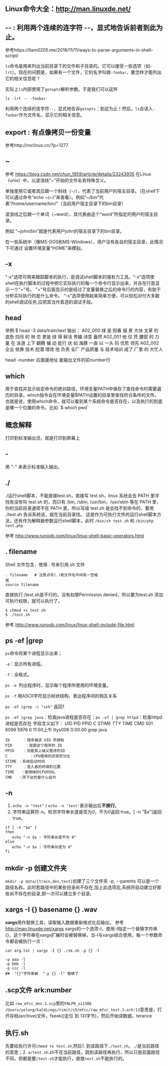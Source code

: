 ## Linux命令大全：http://man.linuxde.net/
## -- : 利用两个连续的连字符 --，显式地告诉前者到此为止。
  
参考https://liam0205.me/2016/11/11/ways-to-parse-arguments-in-shell-script/
  
`ls`命令是用来列出当前目录下的文件和子目录的。它可以接受一些选项（如`-lrt`）。现在的问题是，如果有一个文件，它的名字叫做`-foobar`，要怎样才能列出它的相关信息呢？

实际上`ls`内部使用了`getopts`解析参数。于是我们可以这样

    ls -lrt -- -foobar
    
利用两个连续的连字符`--`，显式地告诉`getopts`：到这为止！然后，`ls`会读入`-foobar`作为文件名，显示它的相关信息。

## export : 有点像拷贝一份变量
参考http://roclinux.cn/?p=1277


## ~
参考 https://blog.csdn.net/chun_1959/article/details/23243935
在Linux（unix）中，以波浪线“~”开始的文件名有特殊含义。

单独使用它或者其后跟一个斜线（`~/`），代表了当前用户的宿主目录。（在shell下可以通过命令“echo ~(~\)”来查看）。例如“~/bin”代表“/home/username/bin/”（当前用户宿主目录下的bin目录）


波浪线之后跟一个单词（~word），其代表由这个“word”所指定的用户的宿主目录。

例如
“~john/bin”就是代表用户john的宿主目录下的bin目录。


在一些系统中（像MS-DOS和MS-Windows），用户没有各自的宿主目录，此情况下可通过
设置环境变量“HOME”来模拟。

## -x
"-x"选项可用来跟踪脚本的执行，是调试shell脚本的强有力工具。“-x”选项使shell在执行脚本的过程中把它实际执行的每一个命令行显示出来，并且在行首显示一个"+"号。 "+"号后面显示的是经过了变量替换之后的命令行的内容，有助于分析实际执行的是什么命令。 “-x”选项使用起来简单方便，可以轻松对付大多数的shell调试任务,应把其当作首选的调试手段。


## head 
举例
    $ head -3 data/train/text
输出：
A02_000 绿 是 阳春 烟 景 大块 文章 的 底色 四月 的 林 峦 更是 绿 得 鲜活 秀媚 诗意 盎然
A02_001 他 仅 凭 腰部 的 力量 在 泳道 上下 翻腾 蛹 动 蛇行 状 如 海豚 一直 以 一头 的 优势 领先
A02_002 企业 依靠 技术 挖潜 增效 他 负责 全厂 产品质量 与 技术培训 成了 厂里 的 大忙人

head -number 后面接地址 能输出文件的前number行

## which
用于查找并显示给定命令的绝对路径，环境变量PATH中保存了查找命令时需要遍历的目录。which指令会在环境变量$PATH设置的目录里查找符合条件的文件。也就是说，使用which命令，就可以看到某个系统命令是否存在，以及执行的到底是哪一个位置的命令。比如 `$ which pwd`

## 概念解释
打印到标准输出流，就是打印到屏幕上

## -
用 "-" 来表示标准输入输出。 


## ./
./运行shell脚本，不能直接test.sh，直接写 test.sh，linux 系统会去 PATH 里寻找有没有叫 test.sh 的，而只有 /bin, /sbin, /usr/bin，/usr/sbin 等在 PATH 里，你的当前目录通常不在 PATH 里，所以写成 test.sh 是会找不到命令的，要用 ./test.sh 告诉系统说，就在当前目录找。
这是作为可执行文件的运行shell脚本方法，还有作为解释器参数运行shell脚本，此时 `/bin/sh test.sh`  和 `/bin/php test.php`

参考 http://www.runoob.com/linux/linux-shell-basic-operators.html

## . filename
Shell 文件包含，使用 . 号来引用.sh 文件 

    . filename   # 注意点号(.)和文件名中间有一空格
    或
    source filename
直接执行./test.sh是不行的，没有权限Permission denied，所以要为test.sh 添加可执行权限，就可以执行了。

    $ chmod +x test.sh
    $ ./test.sh 
参考 http://www.runoob.com/linux/linux-shell-include-file.html
## ps -ef |grep 
`ps`命令将某个进程显示出来；

`-e`：显示所有进程。

`-f`：全格式。

`ps -e `列出程序时，显示每个程序所使用的环境变量。

`ps -f` 用ASCII字符显示树状结构，表达程序间的相互关系

`ps -ef |grep -c "ssh"` 返回1

`ps -ef |grep java`：检查java进程是否存在；`ps -ef | grep httpd`：检查httpd进程是否存在
字段含义如下：
UID       PID       PPID      C     STIME    TTY       TIME         CMD
501       6096      5976      0     11:50上午 ttys006    0:00.00    grep java

    ID      ：程序被该 UID 所拥有
    PID      ：就是这个程序的 ID 
    PPID    ：则是其上级父程序的ID
    C          ：CPU使用的资源百分比
    STIME ：系统启动时间
    TTY     ：登入者的终端机位置
    TIME   ：使用掉的CPU时间。
    CMD   ：所下达的是什么指令

## -n 
  1.  `echo -n "test"` / `echo -n 'test'`表示输出后**不换行**。
  2.  字符串运算符-n。检测字符串长度是否为0，不为0返回 true。[ -n "$a"]返回 true。
      
    if [ -n "$a" ]
    then
       echo "-n $a : 字符串长度不为 0"
    else
       echo "-n $a : 字符串长度为 0"
    fi

## mkdir -p 创建文件夹
`mkdir -p data/{train,dev,test}`创建了三个文件夹
-p, --parents 可以是一个路径名称。此时若路径中的某些目录尚不存在,加上此选项后,系统将自动建立好那些尚不存在的目录,即一次可以建立多个目录;

## xargs -I {} basename {} .wav
**xargs**用作替换工具，读取输入数据重新格式化后输出。
参考 http://man.linuxde.net/xargs
xargs的一个选项-I，使用-I指定一个替换字符串{}，这个字符串在xargs扩展时会被替换掉，当-I与xargs结合使用，每一个参数命令都会被执行一次：

    cat arg.txt | xargs -I {} ./sk.sh -p {} -l

    -p aaa -l
    -p bbb -l
    -p ccc -l
    ##  "{}"字符串被  "-p {} -l" 替换了

## .scp文件 ark:number
比如 `raw_mfcc_dev.1.scp`里的`FNLP0_si1308 /Users/yelong/kaldi/egs/timit/s5/mfcc/raw_mfcc_test.3.ark:13`意思是，打开存档(archive)文件，fseek()定位 到 13(字节)，然后开始读数据。terance

## 执行.sh
先要给执行许可`chmod +x test.sh`,然后1. 到该路径下`./test.sh`。`./`是当前路径的意思；2. `a/test.sh`.sh不在当前路径，跳到该路径再执行，所以只是前面路径不同，但都是要`/test.sh`才能执行，直接`test.sh`不能执行的。
